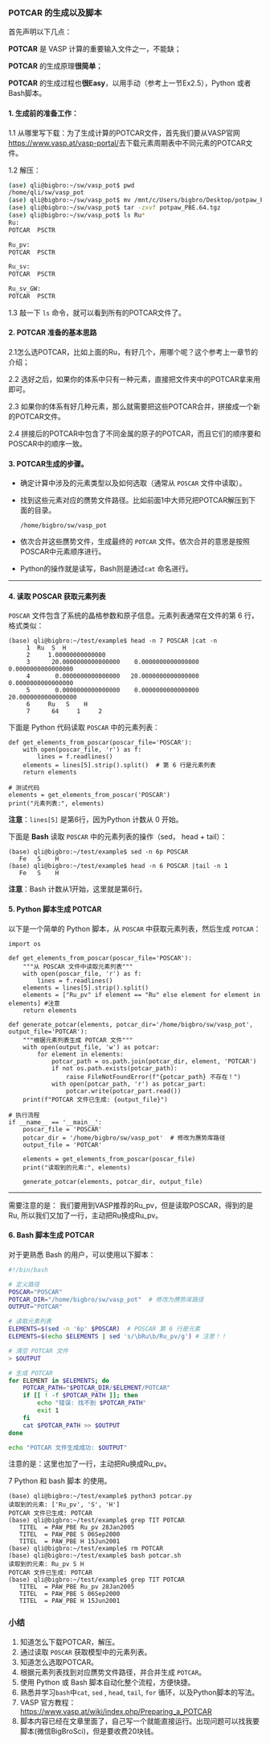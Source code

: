 

### POTCAR 的生成以及脚本



首先声明以下几点：

**POTCAR** 是 VASP 计算的重要输入文件之一，不能缺；

**POTCAR** 的生成原理**很简单**；

**POTCAR** 的生成过程也**很Easy**，以用手动（参考上一节Ex2.5），Python 或者 Bash脚本。



#### 1. 生成前的准备工作：

1.1 从哪里写下载：为了生成计算的POTCAR文件，首先我们要从VASP官网<https://www.vasp.at/vasp-portal/>去下载元素周期表中不同元素的POTCAR文件。

1.2 解压：

```bash
(ase) qli@bigbro:~/sw/vasp_pot$ pwd
/home/qli/sw/vasp_pot
(ase) qli@bigbro:~/sw/vasp_pot$ mv /mnt/c/Users/bigbro/Desktop/potpaw_PBE.64.tgz  .
(ase) qli@bigbro:~/sw/vasp_pot$ tar -zxvf potpaw_PBE.64.tgz
(ase) qli@bigbro:~/sw/vasp_pot$ ls Ru*
Ru:
POTCAR  PSCTR

Ru_pv:
POTCAR  PSCTR

Ru_sv:
POTCAR  PSCTR

Ru_sv_GW:
POTCAR  PSCTR
```

1.3  敲一下 `ls` 命令，就可以看到所有的POTCAR文件了。

#### 2. POTCAR 准备的基本思路

2.1怎么选POTCAR，比如上面的Ru，有好几个，用哪个呢？这个参考上一章节的介绍；

2.2 选好之后，如果你的体系中只有一种元素，直接把文件夹中的POTCAR拿来用即可。

2.3 如果你的体系有好几种元素，那么就需要把这些POTCAR合并，拼接成一个新的POTCAR文件。

2.4 拼接后的POTCAR中包含了不同金属的原子的POTCAR，而且它们的顺序要和POSCAR中的顺序一致。



#### 3. POTCAR生成的步骤。

- 确定计算中涉及的元素类型以及如何选取（通常从 `POSCAR` 文件中读取）。

- 找到这些元素对应的赝势文件路径。比如前面1中大师兄把POTCAR解压到下面的目录。

  ```
  /home/bigbro/sw/vasp_pot
  ```

- 依次合并这些赝势文件，生成最终的 `POTCAR` 文件。依次合并的意思是按照POSCAR中元素顺序进行。

- Python的操作就是读写，Bash则是通过`cat` 命名进行。

------

#### 4.  读取 POSCAR 获取元素列表

`POSCAR` 文件包含了系统的晶格参数和原子信息。元素列表通常在文件的第 6 行，格式类似：

```
(base) qli@bigbro:~/test/example$ head -n 7 POSCAR |cat -n
     1  Ru  S  H
     2     1.00000000000000
     3      20.0000000000000000    0.0000000000000000    0.0000000000000000
     4       0.0000000000000000   20.0000000000000000    0.0000000000000000
     5       0.0000000000000000    0.0000000000000000   20.0000000000000000
     6     Ru   S    H
     7      64     1     2
```



下面是 Python 代码读取 `POSCAR` 中的元素列表：

```
def get_elements_from_poscar(poscar_file='POSCAR'):
    with open(poscar_file, 'r') as f:
        lines = f.readlines()
    elements = lines[5].strip().split()  # 第 6 行是元素列表
    return elements

# 测试代码
elements = get_elements_from_poscar('POSCAR')
print("元素列表:", elements)
```

**注意**：`lines[5]` 是第6行，因为Python 计数从 0 开始。

下面是 **Bash** 读取 `POSCAR` 中的元素列表的操作（sed， head + tail）：

```
(base) qli@bigbro:~/test/example$ sed -n 6p POSCAR
   Fe   S    H
(base) qli@bigbro:~/test/example$ head -n 6 POSCAR |tail -n 1
   Fe   S    H
```

**注意**：Bash 计数从1开始，这里就是第6行。



#### 5. Python 脚本生成 POTCAR

以下是一个简单的 Python 脚本，从 `POSCAR` 中获取元素列表，然后生成 `POTCAR`：

```
import os

def get_elements_from_poscar(poscar_file='POSCAR'):
    """从 POSCAR 文件中读取元素列表"""
    with open(poscar_file, 'r') as f:
        lines = f.readlines()
    elements = lines[5].strip().split()
    elements = ["Ru_pv" if element == "Ru" else element for element in elements] #注意
	return elements

def generate_potcar(elements, potcar_dir='/home/bigbro/sw/vasp_pot', output_file='POTCAR'):
    """根据元素列表生成 POTCAR 文件"""
    with open(output_file, 'w') as potcar:
        for element in elements:
            potcar_path = os.path.join(potcar_dir, element, 'POTCAR')
            if not os.path.exists(potcar_path):
                raise FileNotFoundError(f"{potcar_path} 不存在！")
            with open(potcar_path, 'r') as potcar_part:
                potcar.write(potcar_part.read())
    print(f"POTCAR 文件已生成: {output_file}")

# 执行流程
if __name__ == '__main__':
    poscar_file = 'POSCAR'
    potcar_dir = '/home/bigbro/sw/vasp_pot'  # 修改为赝势库路径
    output_file = 'POTCAR'

    elements = get_elements_from_poscar(poscar_file)
    print("读取到的元素:", elements)

    generate_potcar(elements, potcar_dir, output_file)
```

------

需要注意的是： 我们要用到VASP推荐的Ru_pv，但是读取POSCAR，得到的是Ru, 所以我们又加了一行，主动把Ru换成Ru_pv。

#### 6. Bash 脚本生成 POTCAR

对于更熟悉 Bash 的用户，可以使用以下脚本：

```bash
#!/bin/bash

# 定义路径
POSCAR="POSCAR"
POTCAR_DIR="/home/bigbro/sw/vasp_pot"  # 修改为赝势库路径
OUTPUT="POTCAR"

# 读取元素列表
ELEMENTS=$(sed -n '6p' $POSCAR)  # POSCAR 第 6 行是元素
ELEMENTS=$(echo $ELEMENTS | sed 's/\bRu\b/Ru_pv/g') # 注意！！

# 清空 POTCAR 文件
> $OUTPUT

# 生成 POTCAR
for ELEMENT in $ELEMENTS; do
    POTCAR_PATH="$POTCAR_DIR/$ELEMENT/POTCAR"
    if [[ ! -f $POTCAR_PATH ]]; then
        echo "错误: 找不到 $POTCAR_PATH"
        exit 1
    fi
    cat $POTCAR_PATH >> $OUTPUT
done

echo "POTCAR 文件生成成功: $OUTPUT"
```

注意的是：这里也加了一行，主动把Ru换成Ru_pv。



7 Python 和 bash 脚本 的使用。

```
(base) qli@bigbro:~/test/example$ python3 potcar.py
读取到的元素: ['Ru_pv', 'S', 'H']
POTCAR 文件已生成: POTCAR
(base) qli@bigbro:~/test/example$ grep TIT POTCAR
   TITEL  = PAW_PBE Ru_pv 28Jan2005
   TITEL  = PAW_PBE S 06Sep2000
   TITEL  = PAW_PBE H 15Jun2001
(base) qli@bigbro:~/test/example$ rm POTCAR
(base) qli@bigbro:~/test/example$ bash potcar.sh
读取到的元素: Ru_pv S H
POTCAR 文件已生成: POTCAR
(base) qli@bigbro:~/test/example$ grep TIT POTCAR
   TITEL  = PAW_PBE Ru_pv 28Jan2005
   TITEL  = PAW_PBE S 06Sep2000
   TITEL  = PAW_PBE H 15Jun2001
```



### 小结

1. 知道怎么下载POTCAR，解压。
2. 通过读取 `POSCAR` 获取模型中的元素列表。
3. 知道怎么选取POTCAR。
4. 根据元素列表找到对应赝势文件路径，并合并生成 `POTCAR`。
5. 使用 Python 或 Bash 脚本自动化整个流程，方便快捷。
6. 熟悉并学习`bash`中`cat`, `sed` , `head`, `tail`, `for` 循环，以及Python脚本的写法。
7. VASP 官方教程：<https://www.vasp.at/wiki/index.php/Preparing_a_POTCAR>
8. 脚本内容已经在文章里面了，自己写一个就能直接运行。出现问题可以找我要脚本(微信BigBroSci)，但是要收费20块钱。
